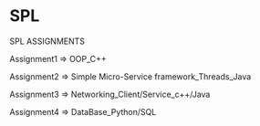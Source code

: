 # SPL
SPL ASSIGNMENTS

Assignment1 => OOP_C++

Assignment2 => Simple Micro-Service framework_Threads_Java

Assignment3 => Networking_Client/Service_c++/Java

Assignment4 => DataBase_Python/SQL
